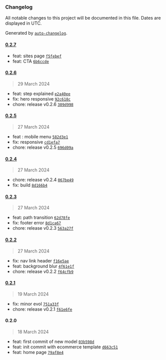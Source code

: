 ### Changelog

All notable changes to this project will be documented in this file. Dates are displayed in UTC.

Generated by [`auto-changelog`](https://github.com/CookPete/auto-changelog).

#### [0.2.7](https://github.com/CleanSatMining/cleansatmining-website/compare/0.2.6...0.2.7)

- feat: sites page [`f5febef`](https://github.com/CleanSatMining/cleansatmining-website/commit/f5febef0d38fce402d305f7995487e256d6570bf)
- feat: CTA [`6b6ccde`](https://github.com/CleanSatMining/cleansatmining-website/commit/6b6ccdee1a82d81d068af92f14188113bf731122)

#### [0.2.6](https://github.com/CleanSatMining/cleansatmining-website/compare/0.2.5...0.2.6)

> 29 March 2024

- feat: step explained [`e2a40ee`](https://github.com/CleanSatMining/cleansatmining-website/commit/e2a40eef54253133c670a982ae77f0e93a427327)
- fix: hero responsive [`92c618c`](https://github.com/CleanSatMining/cleansatmining-website/commit/92c618cf22787b42eefbbfce60f403e43e5a2d98)
- chore: release v0.2.6 [`309d998`](https://github.com/CleanSatMining/cleansatmining-website/commit/309d9981b72d922400e4726d25a904fe4acebe29)

#### [0.2.5](https://github.com/CleanSatMining/cleansatmining-website/compare/0.2.4...0.2.5)

> 27 March 2024

- feat : mobile menu [`582d3e1`](https://github.com/CleanSatMining/cleansatmining-website/commit/582d3e12c0a27a6be142e689b28b227cfa99a379)
- fix: responsive [`cd1efa7`](https://github.com/CleanSatMining/cleansatmining-website/commit/cd1efa7663e1621e8cfab6ba7417b112153e8ed2)
- chore: release v0.2.5 [`696d09a`](https://github.com/CleanSatMining/cleansatmining-website/commit/696d09a276f5de0fa0b4657598e48114c13168c7)

#### [0.2.4](https://github.com/CleanSatMining/cleansatmining-website/compare/0.2.3...0.2.4)

> 27 March 2024

- chore: release v0.2.4 [`067be49`](https://github.com/CleanSatMining/cleansatmining-website/commit/067be49699025d357963c5c638ab26684da5ca92)
- fix: build [`8d166b4`](https://github.com/CleanSatMining/cleansatmining-website/commit/8d166b4a744214e3b16f733df0d552efd4bba01a)

#### [0.2.3](https://github.com/CleanSatMining/cleansatmining-website/compare/0.2.2...0.2.3)

> 27 March 2024

- feat: path transition [`62d78fe`](https://github.com/CleanSatMining/cleansatmining-website/commit/62d78fe7c0cdb241d46e0f1e99df1bff1ca9f8fa)
- fix: footer error [`8d1ca67`](https://github.com/CleanSatMining/cleansatmining-website/commit/8d1ca6776639e14f88894b930bee6e840e4774e6)
- chore: release v0.2.3 [`563a27f`](https://github.com/CleanSatMining/cleansatmining-website/commit/563a27fe523d1e7f54aa0f3c34dec3bac82f4039)

#### [0.2.2](https://github.com/CleanSatMining/cleansatmining-website/compare/0.2.1...0.2.2)

> 27 March 2024

- fix: nav link header [`f16e5ae`](https://github.com/CleanSatMining/cleansatmining-website/commit/f16e5ae3fd1bae5b7610e653e27ea5f88f04d303)
- feat: background blur [`4f61e1f`](https://github.com/CleanSatMining/cleansatmining-website/commit/4f61e1f7b6e4f23e32ca6a0dee4623a3561a377d)
- chore: release v0.2.2 [`f64cfb9`](https://github.com/CleanSatMining/cleansatmining-website/commit/f64cfb939eaa3157fcf30c22a33b6767e41e5f32)

#### [0.2.1](https://github.com/CleanSatMining/cleansatmining-website/compare/0.2.0...0.2.1)

> 19 March 2024

- fix: minor evol [`751a33f`](https://github.com/CleanSatMining/cleansatmining-website/commit/751a33f801de65aad321ab306af9a2ae671f01db)
- chore: release v0.2.1 [`f61e6fe`](https://github.com/CleanSatMining/cleansatmining-website/commit/f61e6fe51e3758a2514b7a2b4a998552e5bacbbd)

#### 0.2.0

> 18 March 2024

- feat: first commit of new model [`03b598d`](https://github.com/CleanSatMining/cleansatmining-website/commit/03b598d9f6a29dca8575a2f3e9b95d610cb409db)
- feat: init commit with ecommerce template [`d663c51`](https://github.com/CleanSatMining/cleansatmining-website/commit/d663c51e974f82bce237e97097a3898974126f22)
- feat: home page [`79af8e4`](https://github.com/CleanSatMining/cleansatmining-website/commit/79af8e4ef1b072c110ea128b1301fdd52bca0c71)
